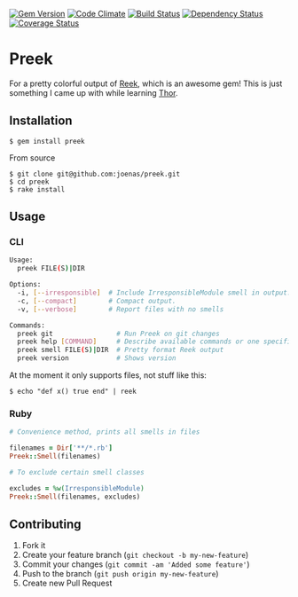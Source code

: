 [![Gem Version](https://badge.fury.io/rb/preek.png)](http://badge.fury.io/rb/preek)
[![Code Climate](https://codeclimate.com/github/joenas/preek.png)](https://codeclimate.com/github/joenas/preek)
[![Build Status](https://travis-ci.org/joenas/preek.png)](https://travis-ci.org/joenas/preek)
[![Dependency Status](https://gemnasium.com/joenas/preek.png)](https://gemnasium.com/joenas/preek)
[![Coverage Status](https://coveralls.io/repos/joenas/preek/badge.png?branch=master)](https://coveralls.io/r/joenas/preek?branch=master)


# Preek

For a pretty colorful output of [Reek](https://github.com/troessner/reek), which is an awesome gem!
This is just something I came up with while learning [Thor](https://github.com/wycats/thor).

## Installation

    $ gem install preek

From source

    $ git clone git@github.com:joenas/preek.git
    $ cd preek
    $ rake install




## Usage

### CLI
```bash
Usage:
  preek FILE(S)|DIR

Options:
  -i, [--irresponsible]  # Include IrresponsibleModule smell in output.
  -c, [--compact]        # Compact output.
  -v, [--verbose]        # Report files with no smells

Commands:
  preek git                # Run Preek on git changes
  preek help [COMMAND]     # Describe available commands or one specific command
  preek smell FILE(S)|DIR  # Pretty format Reek output
  preek version            # Shows version
```

At the moment it only supports files, not stuff like this:

    $ echo "def x() true end" | reek

### Ruby

```ruby
# Convenience method, prints all smells in files

filenames = Dir['**/*.rb']
Preek::Smell(filenames)

# To exclude certain smell classes

excludes = %w(IrresponsibleModule)
Preek::Smell(filenames, excludes)


```

## Contributing

1. Fork it
2. Create your feature branch (`git checkout -b my-new-feature`)
3. Commit your changes (`git commit -am 'Added some feature'`)
4. Push to the branch (`git push origin my-new-feature`)
5. Create new Pull Request
